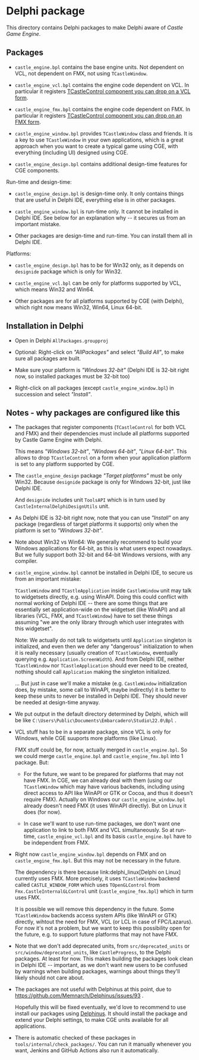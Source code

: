 # Delphi package

This directory contains Delphi packages to make Delphi aware of _Castle Game Engine_.

## Packages

- `castle_engine.bpl` contains the base engine units. Not dependent on VCL, not dependent on FMX, not using `TCastleWindow`.

- `castle_engine_vcl.bpl` contains the engine code dependent on VCL. In particular it registers [TCastleControl component you can drop on a VCL form](https://castle-engine.io/control_on_form).

- `castle_engine_fmx.bpl` contains the engine code dependent on FMX. In particular it registers [TCastleControl component you can drop on an FMX form](https://castle-engine.io/control_on_form).

- `castle_engine_window.bpl` provides `TCastleWindow` class and friends. It is a key to use `TCastleWindow` in your own applications, which is a great approach when you want to create a typical game using CGE, with everything (including UI) designed using CGE.

- `castle_engine_design.bpl` contains additional design-time features for CGE components.

Run-time and design-time:

- `castle_engine_design.bpl` is design-time only. It only contains things that are useful in Delphi IDE, everything else is in other packages.

- `castle_engine_window.bpl` is run-time only. It cannot be installed in Delphi IDE. See below for an explanation why -- it secures us from an important mistake.

- Other packages are design-time and run-time. You can install them all in Delphi IDE.

Platforms:

- `castle_engine_design.bpl` has to be for Win32 only, as it depends on `designide` package which is only for Win32.

- `castle_engine_vcl.bpl` can be only for platforms supported by VCL, which means Win32 and Win64.

- Other packages are for all platforms supported by CGE (with Delphi), which right now means Win32, Win64, Linux 64-bit.

## Installation in Delphi

- Open in Delphi `AllPackages.groupproj`

- Optional: Right-click on _"AllPackages"_ and select _"Build All"_, to make sure all packages are built.

- Make sure your platform is _"Windows 32-bit"_ (Delphi IDE is 32-bit right now, so installed packages must be 32-bit too)

- Right-click on all packages (except `castle_engine_window.bpl`) in succession and select _"Install"_.

## Notes - why packages are configured like this

- The packages that register components (`TCastleControl` for both VCL and FMX) and their dependencies must include all platforms supported by Castle Game Engine with Delphi.

    This means _"Windows 32-bit"_, _"Windows 64-bit"_, _"Linux 64-bit"_. This allows to drop `TCastleControl` on a form when your application platform is set to any platform supported by CGE.

- The `castle_engine_design` package _"Target platforms"_ must be only Win32. Because `designide` package is only for Windows 32-bit, just like Delphi IDE.

    And `designide` includes unit `ToolsAPI` which is in turn used by `CastleInternalDelphiDesignUtils` unit.

- As Delphi IDE is 32-bit right now, note that you can use _"Install"_ on any package (regardless of target platforms it supports) only when the platform is set to _"Windows 32-bit"_.

- Note about Win32 vs Win64: We generally recommend to build your Windows applications for 64-bit, as this is what users expect nowadays. But we fully support both 32-bit and 64-bit Windows versions, with any compiler.

- `castle_engine_window.bpl` cannot be installed in Delphi IDE, to secure us from an important mistake:

    `TCastleWindow` and `TCastleApplication` inside `CastleWindow` unit may talk to widgetsets directly, e.g. using WinAPI. Doing this could conflict with normal working of Delphi IDE -- there are some things that are essentially set application-wide on the widgetset (like WinAPI) and all libraries (VCL, FMX, and `TCastleWindow`) have to set these things assuming "we are the only library through which user integrates with this widgetset".

    Note: We actually do not talk to widgetsets until `Application` singleton is initialized, and even then we defer any "dangerous" initialization to when it is really necessary (usually creation of `TCastleWindow`, eventually querying e.g. `Application.ScreenWidth`). And from Delphi IDE, neither `TCastleWindow` nor `TCastleApplication` should ever need to be created, nothing should call `Application` making the singleton initialized.

    ... But just in case we'll make a mistake (e.g. `CastleWindow` initialization does, by mistake, some call to WinAPI, maybe indirectly) it is better to keep these units to never be installed in Delphi IDE. They should never be needed at design-time anyway.

- We put output in the default directory determined by Delphi, which will be like `C:\Users\Public\Documents\Embarcadero\Studio\22.0\Bpl` .

- VCL stuff has to be in a separate package, since VCL is only for Windows, while CGE suuports more platforms (like Linux).

    FMX stuff could be, for now, actually merged in `castle_engine.bpl`. So we could merge `castle_engine.bpl` and `castle_engine_fmx.bpl` into 1 package. But:

    - For the future, we want to be prepared for platforms that may not have FMX. In CGE, we can already deal with them (using our `TCastleWindow` which may have various backends, including using direct access to API like WinAPI or GTK or Cocoa, and thus it doesn't require FMX). Actually on Windows our `castle_engine_window.bpl` already doesn't need FMX (it uses WinAPI directly). But on Linux it does (for now).

    - In case we'll want to use run-time packages, we don't want one application to link to both FMX and VCL simultaneously. So at run-time, `castle_engine_vcl.bpl` and its basis `castle_engine.bpl` have to be independent from FMX.

- Right now `castle_engine_window.bpl` depends on FMX and on `castle_engine_fmx.bpl`. But this may not be necessary in the future.

    The dependency is there because link:delphi_linux[Delphi on Linux] currently uses FMX. More precisely, it uses `TCastleWindow` backend called `CASTLE_WINDOW_FORM` which uses `TOpenGLControl` from `Fmx.CastleInternalGLControl` unit (`castle_engine_fmx.bpl`) which in turm uses FMX.

    It is possible we will remove this dependency in the future. Some `TCastleWindow` backends access system APIs (like WinAPI or GTK) directly, wihtout the need for FMX, VCL (or LCL in case of FPC/Lazarus). For now it's not a problem, but we want to keep this possibility open for the future, e.g. to support future platforms that may not have FMX.

- Note that we don't add deprecated units, from `src/deprecated_units` or `src/window/deprecated_units`, like `CastleProgress`, to the Delphi packages. At least for now. This makes building the packages look clean in Delphi IDE -- important, as we don't want new users to be confused by warnings when building packages, warnings about things they'll likely should not care about.

- The packages are not useful with Delphinus at this point, due to https://github.com/Memnarch/Delphinus/issues/93 .

    Hopefully this will be fixed eventually, we'd love to recommend to use install our packages using [Delphinus](https://castle-engine.io/download#delphinus). It should install the package and extend your Delphi settings, to make CGE units available for all applications.

- There is automatic checked of these packages in `tools/internal/check_packages/`. You can run it manually whenever you want, Jenkins and GitHub Actions also run it automatically.